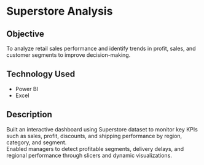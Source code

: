 # Superstore Analysis

## Objective  
To analyze retail sales performance and identify trends in profit, sales, and customer segments to improve decision-making.

## Technology Used  
- Power BI  
- Excel

## Description  
Built an interactive dashboard using Superstore dataset to monitor key KPIs such as sales, profit, discounts, and shipping performance by region, category, and segment.  
Enabled managers to detect profitable segments, delivery delays, and regional performance through slicers and dynamic visualizations.
